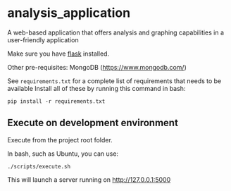 # analysis_application
A web-based application that offers analysis and graphing capabilities in a user-friendly application


Make sure you have [flask](http://flask.pocoo.org) installed. 

Other pre-requisites:
MongoDB (https://www.mongodb.com/)

See `requirements.txt` for a complete list of requirements that needs to be available
Install all of these by running this command in bash:
```
pip install -r requirements.txt
```


## Execute on development environment

Execute from the project root folder.


In bash, such as Ubuntu, you can use:
```
./scripts/execute.sh
```

This will launch a server running on http://127.0.0.1:5000

